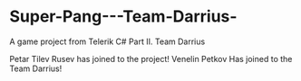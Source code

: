 # Super-Pang---Team-Darrius-
A game project from Telerik C# Part II. Team Darrius


Petar Tilev Rusev has joined to the project!
Venelin Petkov Has joined to the Team Darrius!

